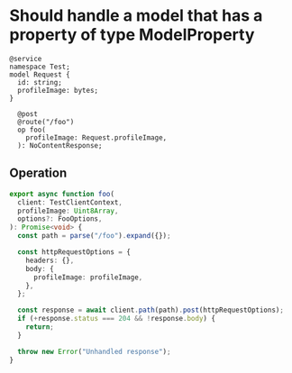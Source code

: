 # Should handle a model that has a property of type ModelProperty

```tsp
@service
namespace Test;
model Request {
  id: string;
  profileImage: bytes;
}

  @post
  @route("/foo")
  op foo(
    profileImage: Request.profileImage,
  ): NoContentResponse;
```

## Operation

```ts src/api/testClientOperations.ts function foo
export async function foo(
  client: TestClientContext,
  profileImage: Uint8Array,
  options?: FooOptions,
): Promise<void> {
  const path = parse("/foo").expand({});

  const httpRequestOptions = {
    headers: {},
    body: {
      profileImage: profileImage,
    },
  };

  const response = await client.path(path).post(httpRequestOptions);
  if (+response.status === 204 && !response.body) {
    return;
  }

  throw new Error("Unhandled response");
}
```
